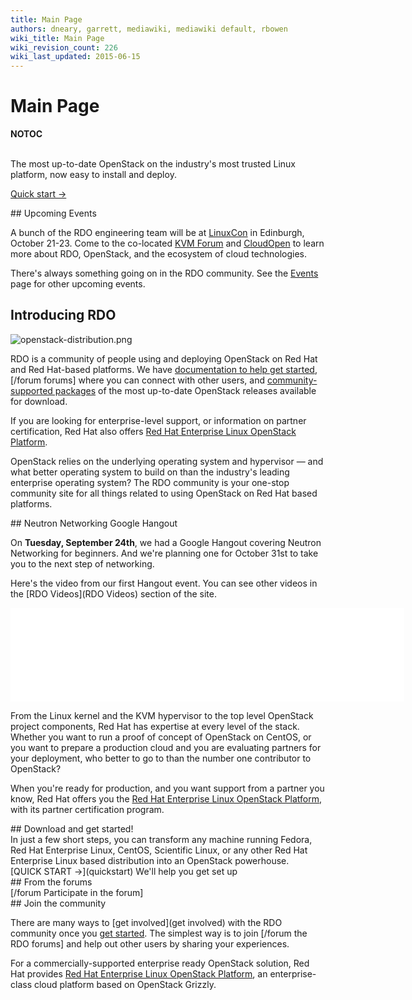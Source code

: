 ```yaml
---
title: Main Page
authors: dneary, garrett, mediawiki, mediawiki default, rbowen
wiki_title: Main Page
wiki_revision_count: 226
wiki_last_updated: 2015-06-15
---
```


# Main Page

__NOTOC__

<div class="bg-boxes">
<div class="hero-unit row">
<div class="intro-stack">
 

</div>
<div class="offset3 span8 intro-text">
The most up-to-date OpenStack on the industry's most trusted Linux platform, now easy to install and deploy.

<span class="btn">[Quick start →](quickstart)</span>

</div>
</div>
<div class="row">
<div class="offset4 span7 pad-sides begin-content pull-s">
## Upcoming Events

A bunch of the RDO engineering team will be at [LinuxCon](http://events.linuxfoundation.org/events/linuxcon-europe) in Edinburgh, October 21-23. Come to the co-located [KVM Forum](http://events.linuxfoundation.org/events/kvm-forum) and [CloudOpen](http://events.linuxfoundation.org/events/cloudopen-europe) to learn more about RDO, OpenStack, and the ecosystem of cloud technologies.

There's always something going on in the RDO community. See the [Events](Events) page for other upcoming events.

## Introducing RDO

![`openstack-distribution.png`](openstack-distribution.png "openstack-distribution.png")

RDO is a community of people using and deploying OpenStack on Red Hat and Red Hat-based platforms. We have [ documentation to help get started](Docs), [/forum forums] where you can connect with other users, and [ community-supported packages](Quickstart) of the most up-to-date OpenStack releases available for download.

If you are looking for enterprise-level support, or information on partner certification, Red Hat also offers [Red Hat Enterprise Linux OpenStack Platform](//redhat.com/openstack).

OpenStack relies on the underlying operating system and hypervisor — and what better operating system to build on than the industry's leading enterprise operating system? The RDO community is your one-stop community site for all things related to using OpenStack on Red Hat based platforms.

</div>
</div>
<div class="row">
<div class="span7 offset4 pad-sides begin-content pull-m">
## Neutron Networking Google Hangout

On **Tuesday, September 24th**, we had a Google Hangout covering Neutron Networking for beginners. And we're planning one for October 31st to take you to the next step of networking.

Here's the video from our first Hangout event. You can see other videos in the [RDO Videos](RDO Videos) section of the site.

<iframe width="630" src="//youtube.com/embed/afImoFeuDnY" frameborder="0" align="center" allowfullscreen="true"> </iframe>

From the Linux kernel and the KVM hypervisor to the top level OpenStack project components, Red Hat has expertise at every level of the stack. Whether you want to run a proof of concept of OpenStack on CentOS, or you want to prepare a production cloud and you are evaluating partners for your deployment, who better to go to than the number one contributor to OpenStack?

When you're ready for production, and you want support from a partner you know, Red Hat offers you the [Red Hat Enterprise Linux OpenStack Platform](//redhat.com/openstack), with its partner certification program.

</div>
</div>
<div class="row">
<div class="span7 offset4 pad-sides begin-content pull-l">
## Download and get started!

<div class="text-focus">
In just a few short steps, you can transform any machine running Fedora, Red Hat Enterprise Linux, CentOS, Scientific Linux, or any other Red Hat Enterprise Linux based distribution into an OpenStack powerhouse.

</div>
<div class="button-wrap">
<span class="btn">[QUICK START →](quickstart)</span> We'll help you get set up

</div>
</div>
</div>
<div class="block-highlight">
<div class="row">
<div class="span7 offset4 pad-sides begin-content pull-m">
## From the forums

<div class="forum-blurbs">
<rss max=4 date="Y-m-d"><http://openstack.redhat.com/forum/discussions/feed.rss></rss>

</div>
[/forum Participate in the forum]

</div>
</div>
</div>
<div class="row">
<div class="span7 offset4 pad-sides begin-content pull-m">
## Join the community

There are many ways to [get involved](get involved) with the RDO community once you [ get started](quickstart). The simplest way is to join [/forum the RDO forums] and help out other users by sharing your experiences.

For a commercially-supported enterprise ready OpenStack solution, Red Hat provides [Red Hat Enterprise Linux OpenStack Platform](//redhat.com/openstack), an enterprise-class cloud platform based on OpenStack Grizzly.

</div>
</div>
</div>
